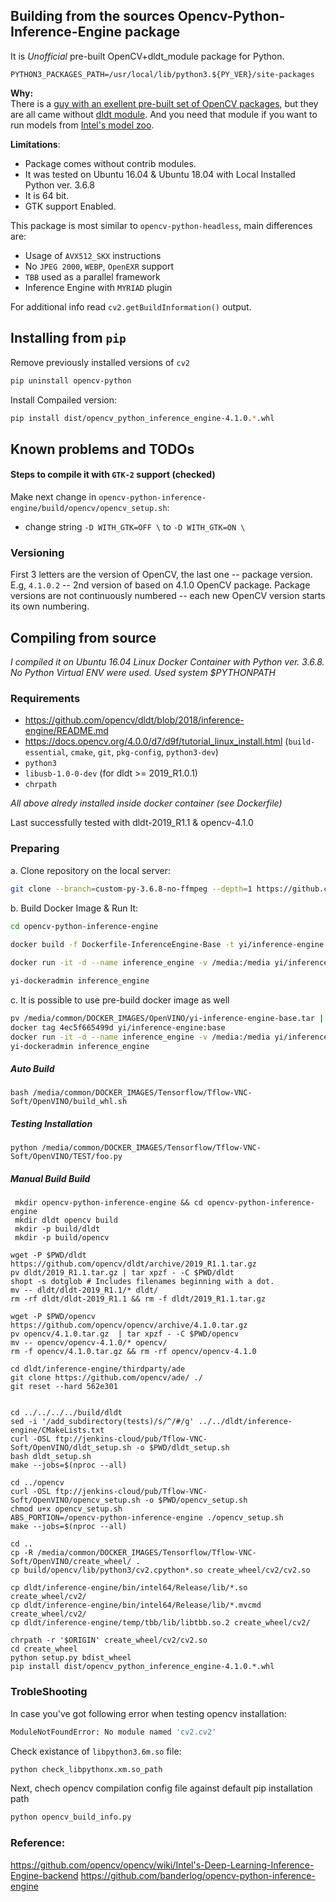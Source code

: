 

## Building from the sources Opencv-Python-Inference-Engine package

It is *Unofficial* pre-built OpenCV+dldt_module package for Python.

`PYTHON3_PACKAGES_PATH=/usr/local/lib/python3.${PY_VER}/site-packages`

**Why:**  
There is a [guy with an exellent pre-built set of OpenCV packages](https://github.com/skvark/opencv-python), but they are all came without [dldt module](https://github.com/opencv/dldt). And you need that module if you want to run models from [Intel's model zoo](https://github.com/opencv/open_model_zoo/).

**Limitations**:
+ Package comes without contrib modules.
+ It was tested on Ubuntu 16.04 & Ubuntu 18.04 with Local Installed Python ver. 3.6.8
+ It is 64 bit.
+ GTK support Enabled.

This package is most similar to `opencv-python-headless`, main differences are:
+ Usage of `AVX512_SKX` instructions
+ No `JPEG 2000`, `WEBP`, `OpenEXR` support
+ `TBB` used as a parallel framework
+ Inference Engine with `MYRIAD` plugin

For additional info read `cv2.getBuildInformation()` output.

## Installing from `pip`

Remove previously installed versions of `cv2`

```bash
pip uninstall opencv-python
```
Install Compailed version:

```bash
pip install dist/opencv_python_inference_engine-4.1.0.*.whl
```

## Known problems and TODOs

#### Steps to compile it with `GTK-2` support (checked)

Make next change in `opencv-python-inference-engine/build/opencv/opencv_setup.sh`:
+ change string `-D WITH_GTK=OFF \`  to `-D WITH_GTK=ON \`

### Versioning

First 3 letters are the version of OpenCV, the last one -- package version. E.g, `4.1.0.2` -- 2nd version of based on 4.1.0 OpenCV package. Package versions are not continuously numbered -- each new OpenCV version starts its own numbering.


## Compiling from source

*I compiled it on Ubuntu 16.04 Linux Docker Container with Python ver. 3.6.8.*
*No Python Virtual ENV were used. Used system $PYTHONPATH*

### Requirements

+ <https://github.com/opencv/dldt/blob/2018/inference-engine/README.md> 
+ <https://docs.opencv.org/4.0.0/d7/d9f/tutorial_linux_install.html> (`build-essential`, `cmake`, `git`, `pkg-config`, `python3-dev`)
+ `python3`
+ `libusb-1.0-0-dev` (for dldt  >= 2019_R1.0.1)
+ `chrpath`

*All above alredy installed inside docker container (see Dockerfile)*

Last successfully tested with dldt-2019_R1.1 & opencv-4.1.0

### Preparing

a. Clone repository on the local server:
```bash
git clone --branch=custom-py-3.6.8-no-ffmpeg --depth=1 https://github.com/igor71/opencv-python-inference-engine
```
b. Build Docker Image & Run It:

```bash
cd opencv-python-inference-engine
 
docker build -f Dockerfile-InferenceEngine-Base -t yi/inference-engine:base .

docker run -it -d --name inference_engine -v /media:/media yi/inference-engine:base

yi-dockeradmin inference_engine
```
c. It is possible to use pre-build docker image as well

```bash
pv /media/common/DOCKER_IMAGES/OpenVINO/yi-inference-engine-base.tar | docker load
docker tag 4ec5f665499d yi/inference-engine:base
docker run -it -d --name inference_engine -v /media:/media yi/inference-engine:base
yi-dockeradmin inference_engine
```

##### Auto Build

```
bash /media/common/DOCKER_IMAGES/Tensorflow/Tflow-VNC-Soft/OpenVINO/build_whl.sh
```

##### Testing Installation
```
python /media/common/DOCKER_IMAGES/Tensorflow/Tflow-VNC-Soft/OpenVINO/TEST/foo.py
```

##### Manual Build Build

```
 mkdir opencv-python-inference-engine && cd opencv-python-inference-engine
 mkdir dldt opencv build
 mkdir -p build/dldt
 mkdir -p build/opencv
 
wget -P $PWD/dldt https://github.com/opencv/dldt/archive/2019_R1.1.tar.gz
pv dldt/2019_R1.1.tar.gz | tar xpzf - -C $PWD/dldt
shopt -s dotglob # Includes filenames beginning with a dot.
mv -- dldt/dldt-2019_R1.1/* dldt/
rm -rf dldt/dldt-2019_R1.1 && rm -f dldt/2019_R1.1.tar.gz

wget -P $PWD/opencv https://github.com/opencv/opencv/archive/4.1.0.tar.gz
pv opencv/4.1.0.tar.gz  | tar xpzf - -C $PWD/opencv
mv -- opencv/opencv-4.1.0/* opencv/
rm -f opencv/4.1.0.tar.gz && rm -rf opencv/opencv-4.1.0

cd dldt/inference-engine/thirdparty/ade
git clone https://github.com/opencv/ade/ ./
git reset --hard 562e301


cd ../../../../build/dldt
sed -i '/add_subdirectory(tests)/s/^/#/g' ../../dldt/inference-engine/CMakeLists.txt
curl -OSL ftp://jenkins-cloud/pub/Tflow-VNC-Soft/OpenVINO/dldt_setup.sh -o $PWD/dldt_setup.sh
bash dldt_setup.sh
make --jobs=$(nproc --all)

cd ../opencv
curl -OSL ftp://jenkins-cloud/pub/Tflow-VNC-Soft/OpenVINO/opencv_setup.sh -o $PWD/opencv_setup.sh
chmod u+x opencv_setup.sh
ABS_PORTION=/opencv-python-inference-engine ./opencv_setup.sh
make --jobs=$(nproc --all)

cd ..
cp -R /media/common/DOCKER_IMAGES/Tensorflow/Tflow-VNC-Soft/OpenVINO/create_wheel/ .
cp build/opencv/lib/python3/cv2.cpython*.so create_wheel/cv2/cv2.so

cp dldt/inference-engine/bin/intel64/Release/lib/*.so create_wheel/cv2/
cp dldt/inference-engine/bin/intel64/Release/lib/*.mvcmd create_wheel/cv2/
cp dldt/inference-engine/temp/tbb/lib/libtbb.so.2 create_wheel/cv2/

chrpath -r '$ORIGIN' create_wheel/cv2/cv2.so
cd create_wheel
python setup.py bdist_wheel
pip install dist/opencv_python_inference_engine-4.1.0.*.whl
``` 

### TrobleShooting

In case you've got following error when testing opencv installation:

```bash
ModuleNotFoundError: No module named 'cv2.cv2'
```
Check existance of `libpython3.6m.so` file:

```bash
python check_libpythonx.xm.so_path
```

Next, chech opencv compilation config file against default pip installation path

```bash
python opencv_build_info.py
```

### Reference:
https://github.com/opencv/opencv/wiki/Intel's-Deep-Learning-Inference-Engine-backend
https://github.com/banderlog/opencv-python-inference-engine
